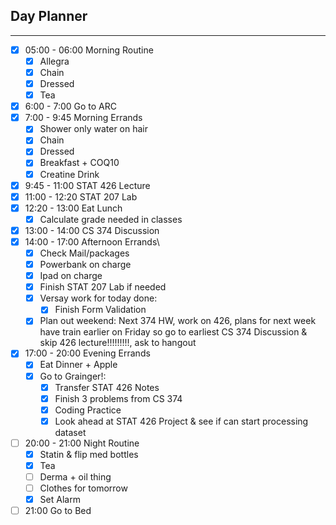 ## Day Planner
---
- [x] 05:00 - 06:00 Morning Routine
	- [x] Allegra
	- [x] Chain
	- [x] Dressed
	- [x] Tea
- [x] 6:00 - 7:00 Go to ARC
- [x] 7:00 - 9:45 Morning Errands
	- [x] Shower only water on hair
	- [x] Chain
	- [x] Dressed
	- [x] Breakfast + COQ10
	- [x] Creatine Drink
- [x] 9:45 - 11:00 STAT 426 Lecture
- [x] 11:00 - 12:20 STAT 207 Lab
- [x] 12:20 - 13:00 Eat Lunch
	- [x] Calculate grade needed in classes
- [x] 13:00 - 14:00 CS 374 Discussion
- [x] 14:00 - 17:00 Afternoon Errands\
	- [x] Check Mail/packages
	- [x] Powerbank on charge
	- [x] Ipad on charge
	- [x] Finish STAT 207 Lab if needed
	- [x] Versay work for today done:
		- [x] Finish Form Validation
	- [x] Plan out weekend: Next 374 HW, work on 426, plans for next week have train earlier on Friday so go to earliest CS 374 Discussion & skip 426 lecture!!!!!!!!!, ask to hangout
- [x] 17:00 - 20:00 Evening Errands
	- [x] Eat Dinner + Apple
	- [x] Go to Grainger!:
		- [x] Transfer STAT 426 Notes
		- [x] Finish 3 problems from CS 374 
		- [x] Coding Practice
		- [x] Look ahead at STAT 426 Project & see if can start processing dataset 
- [ ] 20:00 - 21:00 Night Routine
	- [x] Statin & flip med bottles
	- [x] Tea
	- [ ] Derma + oil thing
	- [ ] Clothes for tomorrow
	- [x] Set Alarm
- [ ] 21:00 Go to Bed